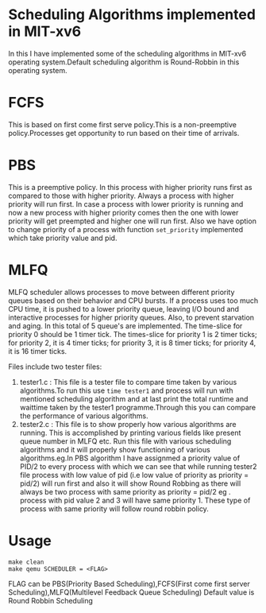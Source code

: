 # Scheduling Algorithms implemented in MIT-xv6
In this I have implemented some of the scheduling algorithms in MIT-xv6 operating system.Default scheduling algorithm is Round-Robbin in this operating system.

# FCFS
This is based on first come first serve policy.This is a non-preemptive policy.Processes get
opportunity to run based on their time of arrivals.

# PBS
This is a preemptive policy. In this process with higher priority runs first as compared to those with higher priority. Always a process with higher priority will run first. In case a process with lower priority is running and now a new process with higher priority comes then the one with lower priority will get preempted and higher one will run first. Also we have option to change priority of a process with function `set_priority` implemented which take priority value and pid.

# MLFQ
MLFQ scheduler allows processes to move between different priority queues based
on their behavior and CPU bursts. If a process uses too much CPU time, it is pushed
to a lower priority queue, leaving I/O bound and interactive processes for higher
priority queues. Also, to prevent starvation and aging. In this total of 5 queue's are implemented.
The time-slice for priority 0 should be 1 timer tick. The times-slice for priority 1
is 2 timer ticks; for priority 2, it is 4 timer ticks; for priority 3, it is 8 timer ticks;
for priority 4, it is 16 timer ticks.

Files include two tester files:
1. tester1.c : This file is a tester file to compare time taken by various algorithms.To run this use `time tester1` and process will run with mentioned scheduling algorithm and at last print the total runtime and waittime taken by the tester1 programme.Through this you can compare the performance of various algorithms.
2. tester2.c : This file is to show properly how various algorithms are running. This is accomplished by printing various fields like present queue number in MLFQ etc. Run this file with various scheduling algorithms and it will properly show functioning of various algorithms.eg.In PBS algorithm I have assignmed a priority value of PID/2 to every process with which we can see that while running tester2 file process with low value of pid (i.e low value of priority as priority = pid/2) will run first and also it will show Round Robbing as there will always be two process with same priority as priority = pid/2 eg . process with pid value 2 and 3 will have same priority 1. These type of process with same priority will follow round robbin policy.

# Usage
```
make clean
make qemu SCHEDULER = <FLAG>
```
FLAG can be PBS(Priority Based Scheduling),FCFS(First come first server Scheduling),MLFQ(Multilevel Feedback Queue Scheduling)
Default value is Round Robbin Scheduling

